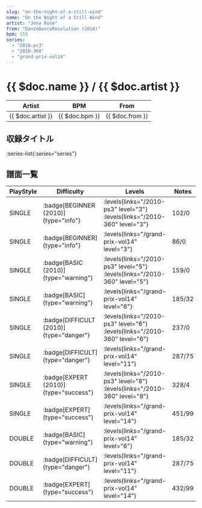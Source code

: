 ```yaml
---
slug: "on-the-night-of-a-still-wind"
name: "On the Night of a Still Wind"
artist: "Jena Rose"
from: "DanceDanceRevolution (2010)"
bpm: 155
series:
  - "2010-ps3"
  - "2010-360"
  - "grand-prix-vol14"
---
```


# {{ $doc.name }} / {{ $doc.artist }}

|Artist|BPM|From|
|------|---|----|
|{{ $doc.artist }}|{{ $doc.bpm }}|{{ $doc.from }}|

## 収録タイトル

:series-list{:series="series"}

## 譜面一覧

|PlayStyle|Difficulty|Levels|Notes|Movie|
|---------|----------|------|-----|-----|
|SINGLE| :badge[BEGINNER (2010)]{type="info"}| :levels{links="/2010-ps3" level="3"} :levels{links="/2010-360" level="3"}|102/0||
|SINGLE| :badge[BEGINNER]{type="info"}| :levels{links="/grand-prix-vol14" level="3"}|86/0||
|SINGLE| :badge[BASIC (2010)]{type="warning"}| :levels{links="/2010-ps3" level="5"} :levels{links="/2010-360" level="5"}|159/0||
|SINGLE| :badge[BASIC]{type="warning"}| :levels{links="/grand-prix-vol14" level="6"}|185/32||
|SINGLE| :badge[DIFFICULT (2010)]{type="danger"}| :levels{links="/2010-ps3" level="6"} :levels{links="/2010-360" level="6"}|237/0||
|SINGLE| :badge[DIFFICULT]{type="danger"}| :levels{links="/grand-prix-vol14" level="11"}|287/75||
|SINGLE| :badge[EXPERT (2010)]{type="success"}| :levels{links="/2010-ps3" level="8"} :levels{links="/2010-360" level="8"}|328/4||
|SINGLE| :badge[EXPERT]{type="success"}| :levels{links="/grand-prix-vol14" level="14"}|451/99||
|DOUBLE| :badge[BASIC]{type="warning"}| :levels{links="/grand-prix-vol14" level="6"}|185/32||
|DOUBLE| :badge[DIFFICULT]{type="danger"}| :levels{links="/grand-prix-vol14" level="11"}|287/75||
|DOUBLE| :badge[EXPERT]{type="success"}| :levels{links="/grand-prix-vol14" level="14"}|432/99||
